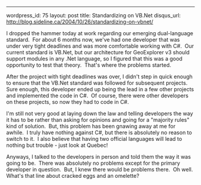 --- 
wordpress_id: 75
layout: post
title: Standardizing on VB.Net
disqus_url: http://blog.sideline.ca/2004/10/26/standardizing-on-vbnet/

I dropped the hammer today at work regarding our emerging dual-language standard.  For about 6 months now, we've had one developer that was under very tight deadlines and was more comfortable working with C#.  Our current standard is VB.Net, but our architecture for GeoExplorer v3 should support modules in any .Net language, so I figured that this was a good opportunity to test that theory.  That's where the problems started.

After the project with tight deadlines was over, I didn't step in quick enough to ensure that the VB.Net standard was followed for subsequent projects.  Sure enough, this developer ended up being the lead in a few other projects and implemented the code in C#.  Of course, there were other developers on these projects, so now they had to code in C#.

I'm still not very good at laying down the law and telling developers the way it has to be rather than asking for opinions and going for a "majority rules" kind of solution.  But, this problem has been gnawing away at me for awhile.  I truly have nothing against C#, but there is absolutely no reason to switch to it.  I also believe that having two official languages will lead to nothing but trouble - just look at Quebec!

Anyways, I talked to the developers in person and told them the way it was going to be.  There was absolutely no problems except for the primary developer in question.  But, I knew there would be problems there.  Oh well.  What's that line about cracked eggs and an omelette?
